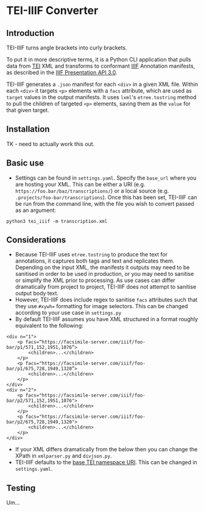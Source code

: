 # TEI-IIIF Converter

## Introduction
TEI-IIIF turns angle brackets into curly brackets. 

To put it in more descriptive terms, it is a Python CLI application that pulls data from [TEI](https://tei-c.org) XML and transforms to conformant [IIIF](https://iiif.io) Annotation manifests, as described in the [IIIF Presentation API 3.0](https://iiif.io/api/presentation/3.0/#56-annotation).

TEI-IIIF generates a `.json` manifest for each `<div>` in a given XML file. Within each `<div>` it targets `<p>` elements with a `facs` attribute, which are used as `target` values in the output manifests. It uses `lxml`'s `etree.tostring` method to pull the children of targeted `<p>` elements, saving them as the `value` for that given target. 

## Installation

TK - need to actually work this out.

## Basic use
- Settings can be found in `settings.yaml`. Specify the `base_url` where you are hosting your XML. This can be either a URI (e.g. `https://foo.bar/baz/transcriptions/`) or a local source (e.g. `.projects/foo-bar/transcriptions`). Once this has been set, TEI-IIIF can be run from the command line, with the file you wish to convert passed as an argument:

`python3 tei_iiif -m transcription.xml`

## Considerations
- Because TEI-IIIF uses `etree.tostring` to produce the text for annotations, it captures     both tags and text and replicates them. Depending on the input XML, the manifests it outputs may need to be sanitised in order to be used in production, or you may need to sanitise or simplify the XML prior to processing. As use cases can differ dramatically from project to project, TEI-IIIF does not attempt to sanitise output body text.
- However, TEI-IIIF does include regex to sanitise `facs` attributes such that they use `#xywh=` formatting for image selectors. This can be changed according to your use case in `settings.py`
 - By default TEI-IIIF assumes you have XML structured in a format roughly equivalent to the following:

```
<div n="1">
	<p facs=“https://facsimile-server.com/iiif/foo-bar/p1/571,152,1951,1076”>
		<children>...</children>
	</p>
	<p facs="https://facsimile-server.com/iiif/foo-bar/p1/675,728,1949,1320”>
		<children>...</children>
	</p>
</div>
<div n="2">
	<p facs="https://facsimile-server.com/iiif/foo-bar/p2/571,152,1951,1076">
		<children>...</children>
	</p>
	<p facs="https://facsimile-server.com/iiif/foo-bar/p2/675,728,1949,1320">
		<children>...</children>
	</p>
</div>
```
- If your XML differs dramatically from the below then you can change the XPath in `xmlparser.py` and `divjson.py`.
- TEI-IIIF defaults to the [base TEI namespace URI](http://www.tei-c.org/ns/1.0). This can be changed in `settings.yaml`.

## Testing

Um...

